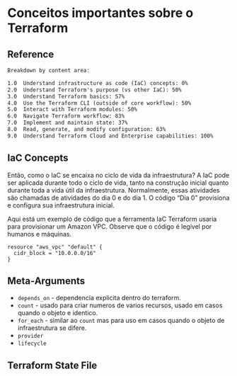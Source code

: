 # Conceitos importantes sobre o Terraform

## Reference
```txt
Breakdown by content area:

1.0  Understand infrastructure as code (IaC) concepts: 0%
2.0  Understand Terraform's purpose (vs other IaC): 50%
3.0  Understand Terraform basics: 57%
4.0  Use the Terraform CLI (outside of core workflow): 50%
5.0  Interact with Terraform modules: 50%
6.0  Navigate Terraform workflow: 83%
7.0  Implement and maintain state: 37%
8.0  Read, generate, and modify configuration: 63%
9.0  Understand Terraform Cloud and Enterprise capabilities: 100%
```

## IaC Concepts
Então, como o IaC se encaixa no ciclo de vida da infraestrutura? A IaC pode ser aplicada durante todo o ciclo de vida, tanto na construção inicial quanto durante toda a vida útil da infraestrutura. Normalmente, essas atividades são chamadas de atividades do dia 0 e do dia 1. O código “Dia 0” provisiona e configura sua infraestrutura inicial.

Aqui está um exemplo de código que a ferramenta IaC Terraform usaria para provisionar um Amazon VPC. Observe que o código é legível por humanos e máquinas.

```hcl
resource "aws_vpc" "default" {
  cidr_block = "10.0.0.0/16"
}
```

## Meta-Arguments
- `depends_on` - dependencia explicita dentro do terraform.
- `count` - usado para criar numeros de varios recursos, usado em casos quando o objeto e identico.
- `for_each` - similar ao `count` mas para uso em casos quando o objeto de infraestrutura se difere.
- `provider`
- `lifecycle`

## Terraform State File
